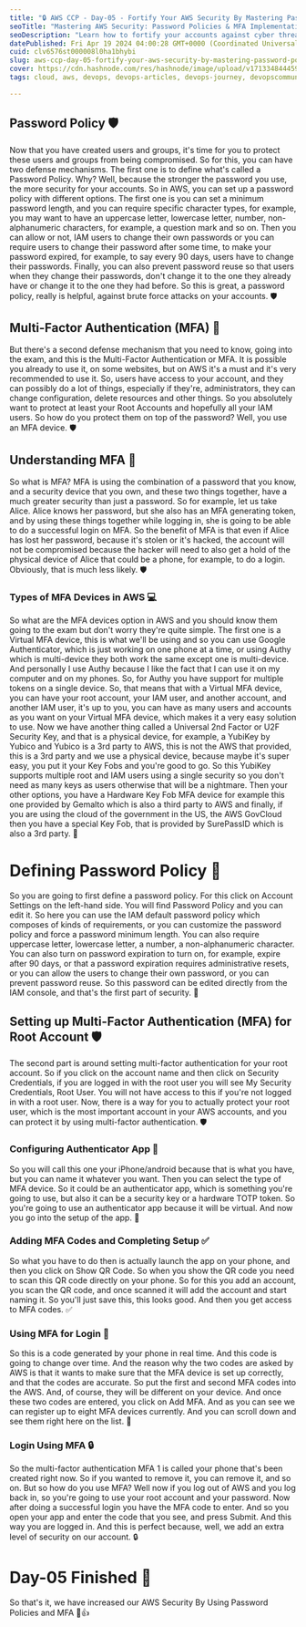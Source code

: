 ```yaml
---
title: "🔒 AWS CCP - Day-05 - Fortify Your AWS Security By Mastering Password Policies and MFA Implementation 🔒"
seoTitle: "Mastering AWS Security: Password Policies & MFA Implementation"
seoDescription: "Learn how to fortify your accounts against cyber threats by setting up robust  Password Policies and Multi-Factor Authentication (MFA)."
datePublished: Fri Apr 19 2024 04:00:28 GMT+0000 (Coordinated Universal Time)
cuid: clv6576st000008l0ha1bhybi
slug: aws-ccp-day-05-fortify-your-aws-security-by-mastering-password-policies-and-mfa-implementation
cover: https://cdn.hashnode.com/res/hashnode/image/upload/v1713348444590/805a79df-47e8-41db-a191-979a959f339f.jpeg
tags: cloud, aws, devops, devops-articles, devops-journey, devopscommunity

---
```


## Password Policy 🛡️

Now that you have created users and groups, it's time for you to protect these users and groups from being compromised. So for this, you can have two defense mechanisms. The first one is to define what's called a Password Policy. Why? Well, because the stronger the password you use, the more security for your accounts. So in AWS, you can set up a password policy with different options. The first one is you can set a minimum password length, and you can require specific character types, for example, you may want to have an uppercase letter, lowercase letter, number, non-alphanumeric characters, for example, a question mark and so on. Then you can allow or not, IAM users to change their own passwords or you can require users to change their password after some time, to make your password expired, for example, to say every 90 days, users have to change their passwords. Finally, you can also prevent password reuse so that users when they change their passwords, don't change it to the one they already have or change it to the one they had before. So this is great, a password policy, really is helpful, against brute force attacks on your accounts. 🛡️

## Multi-Factor Authentication (MFA) 🚀

But there's a second defense mechanism that you need to know, going into the exam, and this is the Multi-Factor Authentication or MFA. It is possible you already to use it, on some websites, but on AWS it's a must and it's very recommended to use it. So, users have access to your account, and they can possibly do a lot of things, especially if they're, administrators, they can change configuration, delete resources and other things. So you absolutely want to protect at least your Root Accounts and hopefully all your IAM users. So how do you protect them on top of the password? Well, you use an MFA device. 🛡️

## Understanding MFA 🧠

So what is MFA? MFA is using the combination of a password that you know, and a security device that you own, and these two things together, have a much greater security than just a password. So for example, let us take Alice. Alice knows her password, but she also has an MFA generating token, and by using these things together while logging in, she is going to be able to do a successful login on MFA. So the benefit of MFA is that even if Alice has lost her password, because it's stolen or it's hacked, the account will not be compromised because the hacker will need to also get a hold of the physical device of Alice that could be a phone, for example, to do a login. Obviously, that is much less likely. 🛡️

### Types of MFA Devices in AWS 💻

So what are the MFA devices option in AWS and you should know them going to the exam but don't worry they're quite simple. The first one is a Virtual MFA device, this is what we'll be using and so you can use Google Authenticator, which is just working on one phone at a time, or using Authy which is multi-device they both work the same except one is multi-device. And personally I use Authy because I like the fact that I can use it on my computer and on my phones. So, for Authy you have support for multiple tokens on a single device. So, that means that with a Virtual MFA device, you can have your root account, your IAM user, and another account, and another IAM user, it's up to you, you can have as many users and accounts as you want on your Virtual MFA device, which makes it a very easy solution to use. Now we have another thing called a Universal 2nd Factor or U2F Security Key, and that is a physical device, for example, a YubiKey by Yubico and Yubico is a 3rd party to AWS, this is not the AWS that provided, this is a 3rd party and we use a physical device, because maybe it's super easy, you put it your Key Fobs and you're good to go. So this YubiKey supports multiple root and IAM users using a single security so you don't need as many keys as users otherwise that will be a nightmare. Then your other options, you have a Hardware Key Fob MFA device for example this one provided by Gemalto which is also a third party to AWS and finally, if you are using the cloud of the government in the US, the AWS GovCloud then you have a special Key Fob, that is provided by SurePassID which is also a 3rd party. 📱

# Defining Password Policy 🔐

So you are going to first define a password policy. For this click on Account Settings on the left-hand side. You will find Password Policy and you can edit it. So here you can use the IAM default password policy which composes of kinds of requirements, or you can customize the password policy and force a password minimum length. You can also require uppercase letter, lowercase letter, a number, a non-alphanumeric character. You can also turn on password expiration to turn on, for example, expire after 90 days, or that a password expiration requires administrative resets, or you can allow the users to change their own password, or you can prevent password reuse. So this password can be edited directly from the IAM console, and that's the first part of security. 🔐

## Setting up Multi-Factor Authentication (MFA) for Root Account 🛡️

The second part is around setting multi-factor authentication for your root account. So if you click on the account name and then click on Security Credentials, if you are logged in with the root user you will see My Security Credentials, Root User. You will not have access to this if you're not logged in with a root user. Now, there is a way for you to actually protect your root user, which is the most important account in your AWS accounts, and you can protect it by using multi-factor authentication. 🛡️

### Configuring Authenticator App 📱

So you will call this one your iPhone/android because that is what you have, but you can name it whatever you want. Then you can select the type of MFA device. So it could be an authenticator app, which is something you're going to use, but also it can be a security key or a hardware TOTP token. So you're going to use an authenticator app because it will be virtual. And now you go into the setup of the app. 📱

### Adding MFA Codes and Completing Setup ✅

So what you have to do then is actually launch the app on your phone, and then you click on Show QR Code. So when you show the QR code you need to scan this QR code directly on your phone. So for this you add an account, you scan the QR code, and once scanned it will add the account and start naming it. So you'll just save this, this looks good. And then you get access to MFA codes. ✅

### Using MFA for Login 🔑

So this is a code generated by your phone in real time. And this code is going to change over time. And the reason why the two codes are asked by AWS is that it wants to make sure that the MFA device is set up correctly, and that the codes are accurate. So put the first and second MFA codes into the AWS. And, of course, they will be different on your device. And once these two codes are entered, you click on Add MFA. And as you can see we can register up to eight MFA devices currently. And you can scroll down and see them right here on the list. 🔑

### Login Using MFA 🔒

So the multi-factor authentication MFA 1 is called your phone that's been created right now. So if you wanted to remove it, you can remove it, and so on. But so how do you use MFA? Well now if you log out of AWS and you log back in, so you're going to use your root account and your password. Now after doing a successful login you have the MFA code to enter. And so you open your app and enter the code that you see, and press Submit. And this way you are logged in. And this is perfect because, well, we add an extra level of security on our account. 🔒

# Day-05 Finished 🎉

So that's it, we have increased our AWS Security By Using Password Policies and MFA 🎉👍